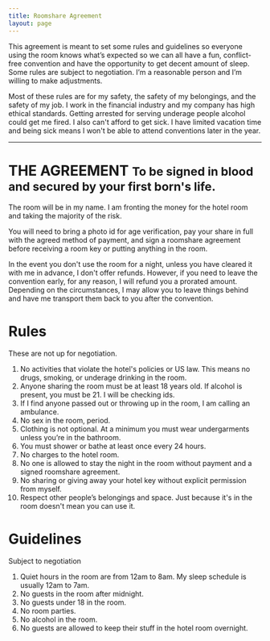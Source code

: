 ```yaml
---
title: Roomshare Agreement
layout: page
---
```


This agreement is meant to set some rules and guidelines so everyone using the room knows what’s expected so we can all have a fun, conflict-free convention and have the opportunity to get decent amount of sleep. Some rules are subject to negotiation. I’m a reasonable person and I’m willing to make adjustments. 

Most of these rules are for my safety, the safety of my belongings, and the safety of my job. I work in the financial industry and my company has high ethical standards. Getting arrested for serving underage people alcohol could get me fired. I also can't afford to get sick. I have limited vacation time and being sick means I won't be able to attend conventions later in the year. 

-----

<h1>THE AGREEMENT <small>To be signed in blood and secured by your first born's life.</small></h1>

The room will be in my name. I am fronting the money for the hotel room and taking the majority of the risk. 

You will need to bring a photo id for age verification, pay your share in full with the agreed method of payment, and sign a roomshare agreement before receiving a room key or putting anything in the room.

In the event you don't use the room for a night, unless you have cleared it with me in advance, I don't offer refunds. However, if you need to leave the convention early, for any reason, I will refund you a prorated amount. Depending on the circumstances, I may allow you to leave things behind and have me transport them back to you after the convention. 

# Rules 

These are not up for negotiation.

1. No activities that violate the hotel's policies or US law. This means no drugs, smoking, or underage drinking in the room.
2. Anyone sharing the room must be at least 18 years old. If alcohol is present, you must be 21. I will be checking ids.
3. If I find anyone passed out or throwing up in the room, I am calling an ambulance. 
4. No sex in the room, period. 
5. Clothing is not optional. At a minimum you must wear undergarments unless you’re in the bathroom. 
6. You must shower or bathe at least once every 24 hours. 
7. No charges to the hotel room.
8. No one is allowed to stay the night in the room without payment and a signed roomshare agreement. 
9. No sharing or giving away your hotel key without explicit permission from myself. 
10. Respect other people’s belongings and space. Just because it's in the room doesn't mean you can use it. 

# Guidelines

Subject to negotiation

1. Quiet hours in the room are from 12am to 8am. My sleep schedule is usually 12am to 7am. 
2. No guests in the room after midnight.
3. No guests under 18 in the room.
4. No room parties.
5. No alcohol in the room.
6. No guests are allowed to keep their stuff in the hotel room overnight. 